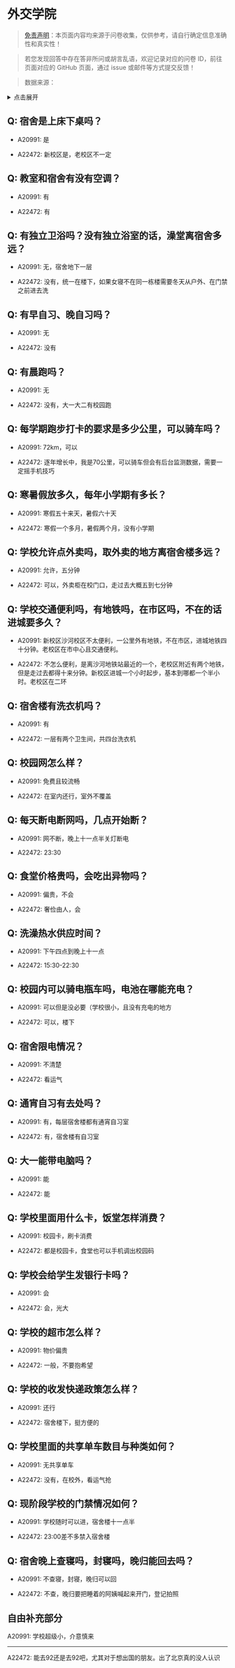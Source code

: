 # 外交学院

> [免责声明](https://colleges.chat/#_3)：本页面内容均来源于问卷收集，仅供参考，请自行确定信息准确性和真实性！

> 若您发现回答中存在答非所问或胡言乱语，欢迎记录对应的问卷 ID，前往页面对应的 GitHub 页面，通过 issue 或邮件等方式提交反馈！

> 数据来源：

<details><summary>点击展开</summary>
<ul>
<li>A20991: 匿名 (2023 年 09 月)</li>
<li>A22472: 匿名 (2024 年 06 月)</li>
</ul>
</details>

## Q: 宿舍是上床下桌吗？

- A20991: 是

- A22472: 新校区是，老校区不一定

## Q: 教室和宿舍有没有空调？

- A20991: 有

- A22472: 有

## Q: 有独立卫浴吗？没有独立浴室的话，澡堂离宿舍多远？

- A20991: 无，宿舍地下一层

- A22472: 没有，统一在楼下，如果女寝不在同一栋楼需要冬天从户外、在门禁之前进去洗

## Q: 有早自习、晚自习吗？

- A20991: 无

- A22472: 没有

## Q: 有晨跑吗？

- A20991: 无

- A22472: 没有，大一大二有校园跑

## Q: 每学期跑步打卡的要求是多少公里，可以骑车吗？

- A20991: 72km，可以

- A22472: 逐年增长中，我是70公里，可以骑车但会有后台监测数据，需要一定摇手机技巧

## Q: 寒暑假放多久，每年小学期有多长？

- A20991: 寒假五十来天，暑假六十天

- A22472: 寒假一个多月，暑假两个月，没有小学期

## Q: 学校允许点外卖吗，取外卖的地方离宿舍楼多远？

- A20991: 允许，五分钟

- A22472: 可以，外卖柜在校门口，走过去大概五到七分钟

## Q: 学校交通便利吗，有地铁吗，在市区吗，不在的话进城要多久？

- A20991: 新校区沙河校区不太便利，一公里外有地铁，不在市区，进城地铁四十分钟。老校区在市中心且交通便利。

- A22472: 不怎么便利，是离沙河地铁站最近的一个，老校区附近有两个地铁，但是走过去都得十来分钟。新校区进城一个小时起步，基本到哪都一个半小时。老校区在二环

## Q: 宿舍楼有洗衣机吗？

- A20991: 有

- A22472: 一层有两个卫生间，共四台洗衣机

## Q: 校园网怎么样？

- A20991: 免费且较流畅

- A22472: 在室内还行，室外不覆盖

## Q: 每天断电断网吗，几点开始断？

- A20991: 网不断，晚上十一点半关灯断电

- A22472: 23:30

## Q: 食堂价格贵吗，会吃出异物吗？

- A20991: 偏贵，不会

- A22472: 奢俭由人，会

## Q: 洗澡热水供应时间？

- A20991: 下午四点到晚上十一点

- A22472: 15:30-22:30

## Q: 校园内可以骑电瓶车吗，电池在哪能充电？

- A20991: 可以但是没必要（学校很小，且没有充电的地方

- A22472: 可以，楼下

## Q: 宿舍限电情况？

- A20991: 不清楚

- A22472: 看运气

## Q: 通宵自习有去处吗？

- A20991: 有，每层宿舍楼都有通宵自习室

- A22472: 有，宿舍楼有自习室

## Q: 大一能带电脑吗？

- A20991: 能

- A22472: 能

## Q: 学校里面用什么卡，饭堂怎样消费？

- A20991: 校园卡，刷卡消费

- A22472: 都是校园卡，食堂也可以手机调出校园码

## Q: 学校会给学生发银行卡吗？

- A20991: 会

- A22472: 会，光大

## Q: 学校的超市怎么样？

- A20991: 物价偏贵

- A22472: 一般，不要抱希望

## Q: 学校的收发快递政策怎么样？

- A20991: 还行

- A22472: 宿舍楼下，挺方便的

## Q: 学校里面的共享单车数目与种类如何？

- A20991: 无共享单车

- A22472: 没有，在校外，看运气抢

## Q: 现阶段学校的门禁情况如何？

- A20991: 学校随时可以进，宿舍楼十一点半

- A22472: 23:00差不多禁入宿舍楼

## Q: 宿舍晚上查寝吗，封寝吗，晚归能回去吗？

- A20991: 不查寝，封寝，晚归可以回

- A22472: 不查，晚归要把睡着的阿姨喊起来开门，登记拍照

## 自由补充部分

A20991: 学校超级小，介意慎来

***

A22472: 能去92还是去92吧，尤其对于想出国的朋友。出了北京真的没人认识